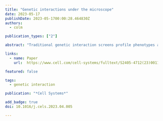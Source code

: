 ```yaml
---
title: "Genetic interactions under the microscope"
date: 2023-05-17
publishDate: 2023-05-1700:00:28.464830Z
authors: 
  - colm

publication_types: ["2"]

abstract: "Traditional genetic interaction screens profile phenotypes at aggregate level, missing interactions that may influence the distribution of single cells in specific states. Here, Heigwer and colleagues use an imaging approach to generate a large-scale high-resolution genetic interaction map in Drosophila cells and demonstrate its utility for understanding gene function."

links:
  - name: Paper
    url:  https://www.cell.com/cell-systems/fulltext/S2405-4712(23)00114-X

featured: false

tags:
  - genetic interaction

publication: "*Cell Systems*"

add_badge: true
doi: 10.1016/j.cels.2023.04.005

---
```


